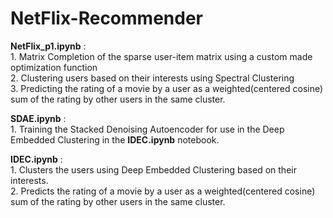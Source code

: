 # NetFlix-Recommender
**NetFlix_p1.ipynb** :  <br />
    1. Matrix Completion of the sparse user-item matrix using a custom made optimization function<br />
    2. Clustering users based on their interests using Spectral Clustering <br />
    3. Predicting the rating of a movie by a user as a weighted(centered cosine) sum of the rating by other users in the same cluster.<br />

**SDAE.ipynb**  :<br />
    1. Training the Stacked Denoising Autoencoder for use in the Deep Embedded Clustering in the **IDEC.ipynb** notebook. <br />

**IDEC.ipynb**  :<br />
    1. Clusters the users using Deep Embedded Clustering based on their interests.<br />
    2. Predicts the rating of a movie by a user as a weighted(centered cosine) sum of the rating by other users in the same cluster.<br />
